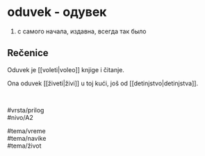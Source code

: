 # oduvek - одувек

1. с самого начала, издавна, всегда так было

## Rečenice

Oduvek je [[voleti|voleo]] knjige i čitanje.

Ona oduvek [[živeti|živi]] u toj kući, još od [[detinjstvo|detinjstva]].

<br>

#vrsta/prilog  
#nivo/A2  

#tema/vreme  
#tema/navike  
#tema/život  
